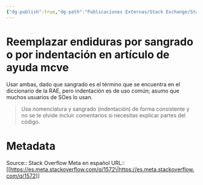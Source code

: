 ```yaml
---
{"dg-publish":true,"dg-path":"Publicaciones Externas/Stack Exchange/Stack Overflow en español/Stack Overflow en español Meta/es.meta.stackoverflow.com-1572.md","permalink":"/publicaciones-externas/stack-exchange/stack-overflow-en-espanol/stack-overflow-en-espanol-meta/es-meta-stackoverflow-com-1572/","title":"Reemplazar endiduras por sangrado o por indentación en artículo de ayuda mcve","hide":true,"noteIcon":"default","created":"2024-04-03T12:49:10.763-06:00","updated":"2024-04-05T16:43:59.928-06:00"}
---
```


# Reemplazar endiduras por sangrado o por indentación en artículo de ayuda mcve


Usar ambas, dado que sangrado es el término que se encuentra en el diccionario de la RAE, pero indentación es de uso común; asumo que muchos usuarios de SOes lo usan.

> Usa nomenclatura y sangrado (indentación) de forma consistente y no se te olvide incluir comentarios si necesitas explicar partes del código.

# Metadata
Source:: Stack Overflow Meta en español
URL:: [[https://es.meta.stackoverflow.com/q/1572\|https://es.meta.stackoverflow.com/q/1572]]

